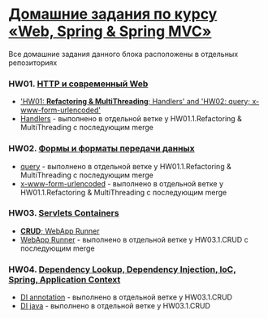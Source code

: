 # [Домашние задания по курсу «Web, Spring & Spring MVC»](https://github.com/netology-code/jspr-homeworks)
Все домашние задания данного блока расположены в отдельных репозиториях

### HW01. [HTTP и современный Web](https://github.com/netology-code/jspr-homeworks/tree/master/01_web)
* ['HW01: **Refactoring & MultiThreading**; Handlers' and 'HW02: query; x-www-form-urlencoded'](https://github.com/frepingod/netology-http-server)
* [Handlers](https://github.com/frepingod/netology-http-server/tree/feature/handlers) - выполнено в отдельной ветке у HW01.1.Refactoring & MultiThreading с последующим merge

### HW02. [Формы и форматы передачи данных](https://github.com/netology-code/jspr-homeworks/tree/master/02_forms)
* [query](https://github.com/frepingod/netology-http-server/tree/feature/query) - выполнено в отдельной ветке у HW01.1.Refactoring & MultiThreading с последующим merge
* [x-www-form-urlencoded](https://github.com/frepingod/netology-http-server/tree/feature/form) - выполнено в отдельной ветке у HW01.1.Refactoring & MultiThreading с последующим merge

### HW03. [Servlets Containers](https://github.com/netology-code/jspr-homeworks/tree/master/04_servlets)
* [**CRUD**; WebApp Runner](https://github.com/frepingod/netology-servlets)
* [WebApp Runner](https://github.com/frepingod/netology-servlets/tree/feature/webapp-runner) - выполнено в отдельной ветке у HW03.1.CRUD с последующим merge

### HW04. [Dependency Lookup, Dependency Injection, IoC, Spring, Application Context](https://github.com/netology-code/jspr-homeworks/tree/master/05_di)
* [DI annotation](https://github.com/frepingod/netology-servlets/tree/feature/di-annotation) - выполнено в отдельной ветке у HW03.1.CRUD
* [DI java](https://github.com/frepingod/netology-servlets/tree/feature/di-java) - выполнено в отдельной ветке у HW03.1.CRUD